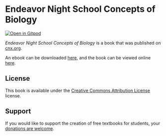 # Endeavor Night School Concepts of Biology

[![Open in Gitpod](https://gitpod.io/button/open-in-gitpod.svg)](https://gitpod.io/from-referrer/)

_Endeavor Night School Concepts of Biology_ is a book that was published on [cnx.org](https://cnx.org/).

An ebook can be downloaded [here](https://github.com/cnx-user-books/cnxbook-endeavor-night-school-concepts-of-biology/releases/latest), and the book can be viewed online [here](https://github.com/cnx-user-books/cnxbook-endeavor-night-school-concepts-of-biology/releases/latest).

## License
This book is available under the [Creative Commons Attribution License](./LICENSE) license.

## Support
If you would like to support the creation of free textbooks for students, your [donations are welcome](https://riceconnect.rice.edu/donation/support-openstax-banner).
